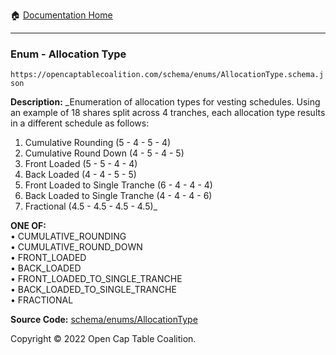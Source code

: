 :house: [Documentation Home](/README.md)

---

### Enum - Allocation Type

`https://opencaptablecoalition.com/schema/enums/AllocationType.schema.json`

**Description:** _Enumeration of allocation types for vesting schedules. Using an example of 18 shares split across 4 tranches, each allocation type results in a different schedule as follows: 
  1.  Cumulative Rounding (5 - 4 - 5 - 4)
  2.  Cumulative Round Down (4 - 5 - 4 - 5)
  3.  Front Loaded (5 - 5 - 4 - 4)
  4.  Back Loaded (4 - 4 - 5 - 5)
  5.  Front Loaded to Single Tranche (6 - 4 - 4 - 4)
  6.  Back Loaded to Single Tranche (4 - 4 - 4 - 6)
  7.  Fractional (4.5 - 4.5 - 4.5 - 4.5)_

**ONE OF:**</br>&bull; CUMULATIVE_ROUNDING </br>&bull; CUMULATIVE_ROUND_DOWN </br>&bull; FRONT_LOADED </br>&bull; BACK_LOADED </br>&bull; FRONT_LOADED_TO_SINGLE_TRANCHE </br>&bull; BACK_LOADED_TO_SINGLE_TRANCHE </br>&bull; FRACTIONAL

**Source Code:** [schema/enums/AllocationType](/schema/enums/AllocationType.schema.json)

Copyright © 2022 Open Cap Table Coalition.
